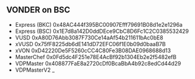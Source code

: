 ## VONDER on BSC
- Express (BKC)	0x48AC444f395BC00907Efff79691B08d1e2e1296a			
- Express (BSC)	0x1E7d8a142D0ddDEce9CbC8D6Fc1C2C0385532429			
- VUSD	0xA80D76Abb3087F730Ce14aAf54b211611bAc0bE8			
- xVUSD	0x75fF8225db6dE141dD72EFC06f1E0b09d0baaB7B			
- xVON	0xD42220De5F5260cCC4C80Fe3B08DAE0968688d13			
- MasterChef 0x0Fd5dc4F251e78E4AcBf92b1304Eb2e2f5482efB					
- VDPMaster	0x408877FaE8a2720cDf0BcaBbA4b92c8edCd44d29	
- VDPMasterV2	_			